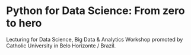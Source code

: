 # Python for Data Science: From zero to hero

Lecturing for Data Science, Big Data & Analytics Workshop promoted by Catholic University in Belo Horizonte / Brazil.
